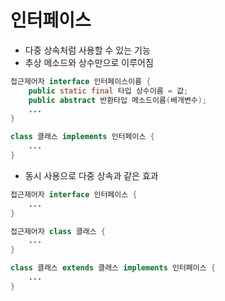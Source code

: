 # 인터페이스

- 다중 상속처럼 사용할 수 있는 기능
- 추상 메소드와 상수만으로 이루어짐

```java
접근제어자 interface 인터페이스이름 {
    public static final 타입 상수이름 = 값;
    public abstract 반환타입 메소드이름(배개변수);
    ...
}

class 클래스 implements 인터페이스 {
    ...
}
```

- 동시 사용으로 다중 상속과 같은 효과

```java
접근제어자 interface 인터페이스 {
    ...
}

접근제어자 class 클래스 {
    ...
}

class 클래스 extends 클래스 implements 인터페이스 {
    ...
}
```